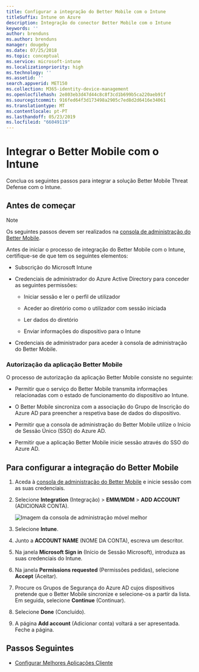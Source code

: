 ```yaml
---
title: Configurar a integração do Better Mobile com o Intune
titleSuffix: Intune on Azure
description: Integração do conector Better Mobile com o Intune
keywords: ''
author: brenduns
ms.author: brenduns
manager: dougeby
ms.date: 07/25/2018
ms.topic: conceptual
ms.service: microsoft-intune
ms.localizationpriority: high
ms.technology: ''
ms.assetid: ''
search.appverid: MET150
ms.collection: M365-identity-device-management
ms.openlocfilehash: 2e803eb3d47d44c8c8f3cd1b699b5ca220aeb91f
ms.sourcegitcommit: 916fed64f3d173498a2905c7ed8d2d6416e34061
ms.translationtype: MT
ms.contentlocale: pt-PT
ms.lasthandoff: 05/23/2019
ms.locfileid: "66049119"
---
```

# <a name="integrate-better-mobile-with-intune"></a>Integrar o Better Mobile com o Intune

Conclua os seguintes passos para integrar a solução Better Mobile Threat Defense com o Intune.

## <a name="before-you-begin"></a>Antes de começar

> [!NOTE]
> Os seguintes passos devem ser realizados na [consola de administração do Better Mobile](https://aad.bmobi.net).

Antes de iniciar o processo de integração do Better Mobile com o Intune, certifique-se de que tem os seguintes elementos:

-   Subscrição do Microsoft Intune

-   Credenciais de administrador do Azure Active Directory para conceder as seguintes permissões:

    -   Iniciar sessão e ler o perfil de utilizador

    -   Aceder ao diretório como o utilizador com sessão iniciada

    -   Ler dados do diretório

    -   Enviar informações do dispositivo para o Intune

-   Credenciais de administrador para aceder à consola de administração do Better Mobile.

### <a name="better-mobile-app-authorization"></a>Autorização da aplicação Better Mobile

O processo de autorização da aplicação Better Mobile consiste no seguinte:

-   Permitir que o serviço do Better Mobile transmita informações relacionadas com o estado de funcionamento do dispositivo ao Intune.

-   O Better Mobile sincroniza com a associação do Grupo de Inscrição do Azure AD para preencher a respetiva base de dados do dispositivo.

-   Permitir que a consola de administração do Better Mobile utilize o Início de Sessão Único (SSO) do Azure AD.

-   Permitir que a aplicação Better Mobile inicie sessão através do SSO do Azure AD.

## <a name="to-set-up-better-mobile-integration"></a>Para configurar a integração do Better Mobile

1. Aceda à [consola de administração do Better Mobile](https://aad.bmobi.net) e inicie sessão com as suas credenciais.
2. Selecione **Integration** (Integração)  > **EMM/MDM** > **ADD ACCOUNT** (ADICIONAR CONTA).

     ![Imagem da consola de administração móvel melhor](media/better_mobile_console.png)
 
3. Selecione **Intune**.
4. Junto a **ACCOUNT NAME** (NOME DA CONTA), escreva um descritor. 
5. Na janela **Microsoft Sign in** (Início de Sessão Microsoft), introduza as suas credenciais do Intune.
6. Na janela **Permissions requested** (Permissões pedidas), selecione **Accept** (Aceitar).
7. Procure os Grupos de Segurança do Azure AD cujos dispositivos pretende que o Better Mobile sincronize e selecione-os a partir da lista. Em seguida, selecione **Continue** (Continuar).
8. Selecione **Done** (Concluído).
9. A página **Add account** (Adicionar conta) voltará a ser apresentada. Feche a página. 

## <a name="next-steps"></a>Passos Seguintes

-   [Configurar Melhores Aplicações Cliente](mtd-apps-ios-app-configuration-policy-add-assign.md)
